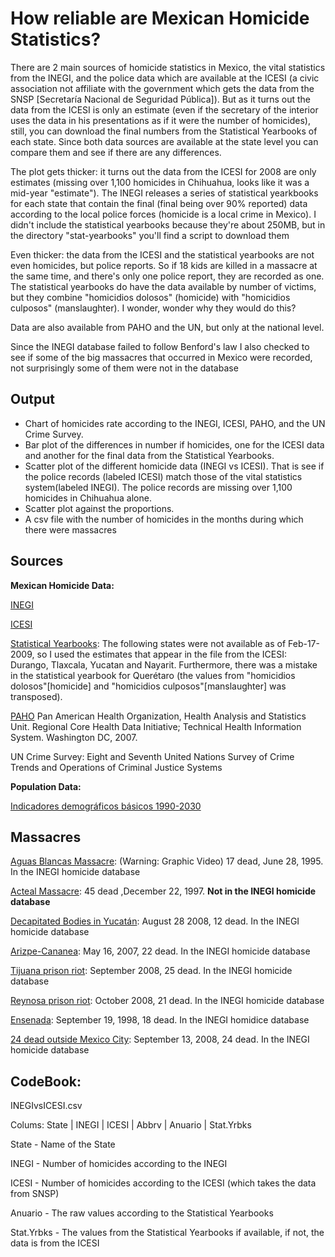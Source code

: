 ﻿How reliable are Mexican Homicide Statistics?
================================================

There are 2 main sources of homicide statistics in Mexico, the vital
statistics from the INEGI, and the police data which are available at
the ICESI (a civic association not affiliate with the
government which gets the data from the SNSP [Secretaría Nacional de Seguridad Pública]). But as it turns out the data from the ICESI is only an estimate
(even if the secretary of the interior uses the data in his presentations
as if it were the number of homicides), 
still, you can download the final numbers from the Statistical Yearbooks of 
each state. Since both data sources are available at the state level you can
compare them and see if there are any differences.

The plot gets thicker: it turns out the data from the ICESI for 2008 are only
estimates (missing over 1,100 homicides in Chihuahua, looks like it was a mid-year
"estimate"). The INEGI releases a series of statistical yearkbooks for each state
that contain the final (final being over 90% reported) data according to the local police forces (homicide is a 
local crime in Mexico). I didn't include the statistical yearbooks because they're
about 250MB, but in the directory "stat-yearbooks" you'll find a script to download them

Even thicker: the data from the ICESI and the statistical yearbooks are not even 
homicides, but police reports. So if 18 kids are killed in a massacre at the same 
time, and there's only one police report, they are recorded as one. The statistical
yearbooks do have the data available by number of victims, but they combine "homicidios
dolosos" (homicide) with "homicidios culposos" (manslaughter). I wonder, wonder why
they would do this?

Data are also available from PAHO and the UN, but only at the national level.

Since the INEGI database failed to follow Benford's law I also checked to see if some of the big massacres that occurred in Mexico were recorded, not surprisingly some of them were not in the database

Output
------
* Chart of homicides rate according to the INEGI, ICESI, PAHO, and the UN Crime Survey.
* Bar plot of the differences in number if homicides, one for the ICESI data and another for the final data from the Statistical Yearbooks.
* Scatter plot of the different homicide data (INEGI vs ICESI). That is see if the police records (labeled ICESI) match those of the vital statistics system(labeled INEGI). The police records are missing over 1,100 homicides in Chihuahua alone.
* Scatter plot against the proportions.
* A csv file with the number of homicides in the months during which there were massacres

Sources
------
__Mexican Homicide Data:__

[INEGI](http://www.inegi.org.mx/est/contenidos/espanol/proyectos/continuas/vitales/bd/mortalidad/MortalidadGeneral.asp?s=est&c=11144)

[ICESI](http://www.icesi.org.mx/documentos/estadisticas/estadisticas/denuncias_homicidio_doloso_1997_2008.xls)

[Statistical Yearbooks](http://www.inegi.org.mx/est/contenidos/espanol/sistemas/sisnav/selproy.aspx): The following states were not available as of Feb-17-2009, so I used the estimates that appear in the file from the ICESI: Durango, Tlaxcala, Yucatan and Nayarit. Furthermore, there was a mistake in the statistical yearbook for Querétaro (the values from "homicidios dolosos"[homicide] and "homicidios culposos"[manslaughter] was transposed).

[PAHO](http://www.paho.org/English/SHA/coredata/tabulator/newTabulator.htm) Pan American Health Organization, Health Analysis and Statistics Unit. Regional Core Health Data Initiative; Technical Health Information System. Washington DC, 2007.

UN Crime Survey: Eight and Seventh United Nations Survey of Crime Trends and Operations of Criminal Justice Systems

__Population Data:__

[Indicadores demográficos básicos 1990-2030](http://www.conapo.gob.mx/index.php?option=com_content&view=article&id=125&Itemid=203)


Massacres
----------

[Aguas Blancas Massacre](http://www.sfgate.com/chronicle/special/mexico/massacre.html): (Warning: Graphic Video) 17 dead, June 28, 1995. In the INEGI homicide database

[Acteal Massacre](http://zedillo.presidencia.gob.mx/pages/chiapas/docs/crono.html): 45 dead ,December 22, 1997. __Not in the INEGI homicide database__

[Decapitated Bodies in Yucatán](http://www2.esmas.com/noticierostelevisa/mexico/009070/hallan-doce-cadaveres-decapitados-yucatan): August 28 2008, 12 dead. In the INEGI homicide database

[Arizpe-Cananea](http://www.oem.com.mx/esto/notas/n279931.htm): May 16, 2007, 22 dead. In the INEGI homicide database

[Tijuana prison riot](http://news.newamericamedia.org/news/view_article.html?article_id=413e55db3c6d5eac317d63edb8ce03d8): September 2008,  25 dead. In the INEGI homicide database

[Reynosa prison riot](http://www.horacerotam.com/Not_interior1.asp?Id=NHCT22047&link=280):  October 2008, 21 dead. In the INEGI homicide database

[Ensenada](http://articles.latimes.com/1998/sep/19/news/mn-24394): September 19, 1998, 18 dead. In the INEGI homidice database

[24 dead outside Mexico City](http://www.nytimes.com/2008/09/14/world/americas/14mexico.html?_r=1): September 13, 2008, 24 dead. In the INEGI homicide database


CodeBook:
---------
INEGIvsICESI.csv

Colums:
State	| INEGI	| ICESI	| Abbrv	| Anuario	| Stat.Yrbks

State - Name of the State

INEGI - Number of homicides according to the INEGI

ICESI - Number of homicides according to the ICESI (which takes the data from SNSP)

Anuario - The raw values according to the Statistical Yearbooks

Stat.Yrbks - The values from the Statistical Yearbooks if available, if not, the data is from the ICESI

